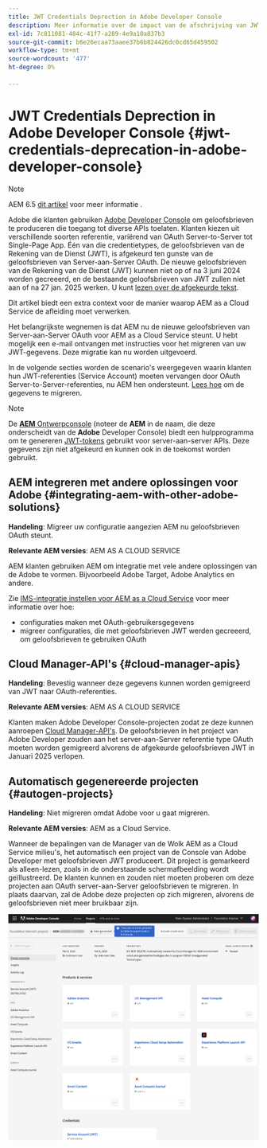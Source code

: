 ```yaml
---
title: JWT Credentials Deprection in Adobe Developer Console
description: Meer informatie over de impact van de afschrijving van JWT-referenties in Adobe Developer Console op AEM.
exl-id: 7c811081-484c-41f7-a289-4e9a10a837b3
source-git-commit: b6e26ecaa73aaee37b6b824426dc0cd65d459502
workflow-type: tm+mt
source-wordcount: '477'
ht-degree: 0%

---
```


# JWT Credentials Deprection in Adobe Developer Console {#jwt-credentials-deprecation-in-adobe-developer-console}

>[!NOTE]
>
>AEM 6.5 [dit artikel](https://experienceleague.adobe.com/en/docs/experience-manager-65/content/security/jwt-credentials-deprecation-in-adobe-developer-console) voor meer informatie .

Adobe die klanten gebruiken [Adobe Developer Console](https://developer.adobe.com/console) om geloofsbrieven te produceren die toegang tot diverse APIs toelaten. Klanten kiezen uit verschillende soorten referentie, variërend van OAuth Server-to-Server tot Single-Page App. Één van die credentietypes, de geloofsbrieven van de Rekening van de Dienst (JWT), is afgekeurd ten gunste van de geloofsbrieven van Server-aan-Server OAuth. De nieuwe geloofsbrieven van de Rekening van de Dienst (JWT) kunnen niet op of na 3 juni 2024 worden gecreeerd, en de bestaande geloofsbrieven van JWT zullen niet aan of na 27 jan. 2025 werken. U kunt [lezen over de afgekeurde tekst](https://developer.adobe.com/developer-console/docs/guides/authentication/ServerToServerAuthentication/migration/).

Dit artikel biedt een extra context voor de manier waarop AEM as a Cloud Service de afleiding moet verwerken.

Het belangrijkste wegnemen is dat AEM nu de nieuwe geloofsbrieven van Server-aan-Server OAuth voor AEM as a Cloud Service steunt. U hebt mogelijk een e-mail ontvangen met instructies voor het migreren van uw JWT-gegevens. Deze migratie kan nu worden uitgevoerd.

In de volgende secties worden de scenario&#39;s weergegeven waarin klanten hun JWT-referenties (Service Account) moeten vervangen door OAuth Server-to-Server-referenties, nu AEM hen ondersteunt. [Lees hoe](https://developer.adobe.com/developer-console/docs/guides/authentication/ServerToServerAuthentication/migration/#migration-overview) om de gegevens te migreren.

>[!NOTE]
>
>De [**AEM** Ontwerpconsole](/help/implementing/developing/introduction/development-guidelines.md#crxde-lite-and-developer-console) (noteer de **AEM** in de naam, die deze onderscheidt van de **Adobe** Developer Console) biedt een hulpprogramma om te genereren [JWT-tokens](/help/implementing/developing/introduction/generating-access-tokens-for-server-side-apis.md) gebruikt voor server-aan-server APIs. Deze gegevens zijn niet afgekeurd en kunnen ook in de toekomst worden gebruikt.

## AEM integreren met andere oplossingen voor Adobe {#integrating-aem-with-other-adobe-solutions}

**Handeling**: Migreer uw configuratie aangezien AEM nu geloofsbrieven OAuth steunt.

**Relevante AEM versies**: AEM AS A CLOUD SERVICE

AEM klanten gebruiken AEM om integratie met vele andere oplossingen van de Adobe te vormen. Bijvoorbeeld Adobe Target, Adobe Analytics en andere.

Zie [IMS-integratie instellen voor AEM as a Cloud Service](/help/security/setting-up-ims-integrations-for-aem-as-a-cloud-service.md) voor meer informatie over hoe:

* configuraties maken met OAuth-gebruikersgegevens
* migreer configuraties, die met geloofsbrieven JWT werden gecreeerd, om geloofsbrieven te gebruiken OAuth

## Cloud Manager-API&#39;s {#cloud-manager-apis}

**Handeling**: Bevestig wanneer deze gegevens kunnen worden gemigreerd van JWT naar OAuth-referenties.

**Relevante AEM versies**: AEM AS A CLOUD SERVICE

Klanten maken Adobe Developer Console-projecten zodat ze deze kunnen aanroepen [Cloud Manager-API&#39;s](https://developer.adobe.com/experience-cloud/cloud-manager/guides/getting-started/create-api-integration/). De geloofsbrieven in het project van Adobe Developer zouden aan het server-aan-Server referentie type OAuth moeten worden gemigreerd alvorens de afgekeurde geloofsbrieven JWT in Januari 2025 verlopen.

## Automatisch gegenereerde projecten {#autogen-projects}

**Handeling**: Niet migreren omdat Adobe voor u gaat migreren.

**Relevante AEM versies**: AEM as a Cloud Service.

Wanneer de bepalingen van de Manager van de Wolk AEM as a Cloud Service milieu&#39;s, het automatisch een project van de Console van Adobe Developer met geloofsbrieven JWT produceert. Dit project is gemarkeerd als alleen-lezen, zoals in de onderstaande schermafbeelding wordt geïllustreerd. De klanten kunnen en zouden niet moeten proberen om deze projecten aan OAuth server-aan-Server geloofsbrieven te migreren. In plaats daarvan, zal de Adobe deze projecten op zich migreren, alvorens de geloofsbrieven niet meer bruikbaar zijn.

![Automatisch gegenereerde projecten](/help/security/assets/jwt-deprecation-autogen-projects.png)
